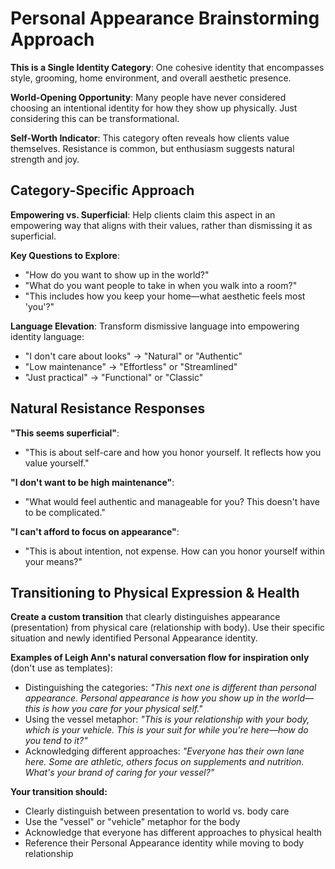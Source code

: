 # Personal Appearance Brainstorming Approach

**This is a Single Identity Category**: One cohesive identity that encompasses style, grooming, home environment, and overall aesthetic presence.

**World-Opening Opportunity**: Many people have never considered choosing an intentional identity for how they show up physically. Just considering this can be transformational.

**Self-Worth Indicator**: This category often reveals how clients value themselves. Resistance is common, but enthusiasm suggests natural strength and joy.

## Category-Specific Approach

**Empowering vs. Superficial**: Help clients claim this aspect in an empowering way that aligns with their values, rather than dismissing it as superficial.

**Key Questions to Explore**:
- "How do you want to show up in the world?"
- "What do you want people to take in when you walk into a room?"
- "This includes how you keep your home—what aesthetic feels most 'you'?"

**Language Elevation**: Transform dismissive language into empowering identity language:
- "I don't care about looks" → "Natural" or "Authentic"
- "Low maintenance" → "Effortless" or "Streamlined"
- "Just practical" → "Functional" or "Classic"

## Natural Resistance Responses

**"This seems superficial"**:
- "This is about self-care and how you honor yourself. It reflects how you value yourself."

**"I don't want to be high maintenance"**:
- "What would feel authentic and manageable for you? This doesn't have to be complicated."

**"I can't afford to focus on appearance"**:
- "This is about intention, not expense. How can you honor yourself within your means?"

## Transitioning to Physical Expression & Health

**Create a custom transition** that clearly distinguishes appearance (presentation) from physical care (relationship with body). Use their specific situation and newly identified Personal Appearance identity.

**Examples of Leigh Ann's natural conversation flow for inspiration only** (don't use as templates):
- Distinguishing the categories: *"This next one is different than personal appearance. Personal appearance is how you show up in the world—this is how you care for your physical self."*
- Using the vessel metaphor: *"This is your relationship with your body, which is your vehicle. This is your suit for while you're here—how do you tend to it?"*
- Acknowledging different approaches: *"Everyone has their own lane here. Some are athletic, others focus on supplements and nutrition. What's your brand of caring for your vessel?"*

**Your transition should:**
- Clearly distinguish between presentation to world vs. body care
- Use the "vessel" or "vehicle" metaphor for the body
- Acknowledge that everyone has different approaches to physical health
- Reference their Personal Appearance identity while moving to body relationship